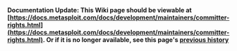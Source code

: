 <!-- Maintainers:  Please do not modify this file directly, create a pull request instead -->

**Documentation Update: This Wiki page should be viewable at [https://docs.metasploit.com/docs/development/maintainers/committer-rights.html](https://docs.metasploit.com/docs/development/maintainers/committer-rights.html). Or if it is no longer available, see this page's [previous history](./_history)**

